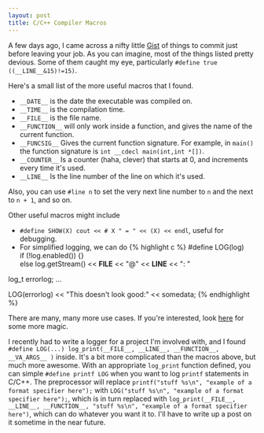 ```yaml
---
layout: post
title: C/C++ Compiler Macros
---
```


A few days ago, I came across a nifty little [Gist](https://gist.github.com/aras-p/6224951) of things to commit just before leaving your job. As you can imagine, most of the things listed pretty devious. Some of them caught my eye, particularly  `#define true ((__LINE__&15)!=15)`.

Here's a small list of the more useful macros that I found.

* `__DATE__` is the date the executable was compiled on.
* `__TIME__` is the compilation time.
* `__FILE__` is the file name.
* `__FUNCTION__` will only work inside a function, and gives the name of the current function.
* `__FUNCSIG__` Gives the current function signature. For example, in `main()` the function signature is `int __cdecl main(int,int *[])`.
* `__COUNTER__` Is a counter (haha, clever) that starts at 0, and increments every time it's used.
* `__LINE__` Is the line number of the line on which it's used.

Also, you can use `#line n` to set the very next line number to `n` and the next to `n + 1`, and so on.

Other useful macros might include

* `#define SHOW(X) cout << # X " = " << (X) << endl`, useful for debugging.
* For simplified logging, we can do
  {% highlight c %}
#define LOG(log)                                            \
if (!log.enabled()) {}                                      \
else log.getStream() << __FILE__ << "@" << __LINE__ << ": "

log_t errorlog;
...

LOG(errorlog) << "This doesn't look good:" << somedata;
  {% endhighlight %}

There are many, many more use cases. If you're interested, look [here](http://jhnet.co.uk/articles/cpp_magic) for some more magic.

I recently had to write a logger for a project I'm involved with, and I found `#define LOG(...) log_print(__FILE__, __LINE__, __FUNCTION__, __VA_ARGS__ )` inside. It's a bit more complicated than the macros above, but much more awesome. With an appropriate `log_print` function defined, you can simple `#define printf LOG` when you want to log `printf` statements in C/C++. The preprocessor will replace `printf("stuff %s\n", "example of a format specifier here");` with `LOG("stuff %s\n", "example of a format specifier here");`, which is in turn replaced with `log_print(__FILE__, __LINE__, __FUNCTION__, "stuff %s\n", "example of a format specifier here")`, which can do whatever you want it to. I'll have to write up a post on it sometime in the near future.

